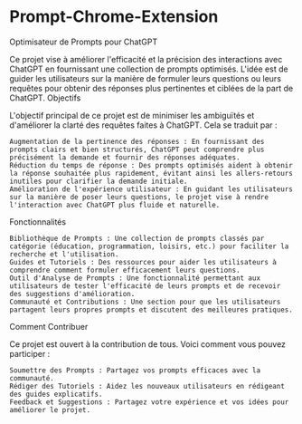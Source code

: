 # Prompt-Chrome-Extension

Optimisateur de Prompts pour ChatGPT

Ce projet vise à améliorer l'efficacité et la précision des interactions avec ChatGPT en fournissant une collection de prompts optimisés. L'idée est de guider les utilisateurs sur la manière de formuler leurs questions ou leurs requêtes pour obtenir des réponses plus pertinentes et ciblées de la part de ChatGPT.
Objectifs

L'objectif principal de ce projet est de minimiser les ambiguïtés et d'améliorer la clarté des requêtes faites à ChatGPT. Cela se traduit par :

    Augmentation de la pertinence des réponses : En fournissant des prompts clairs et bien structurés, ChatGPT peut comprendre plus précisément la demande et fournir des réponses adéquates.
    Réduction du temps de réponse : Des prompts optimisés aident à obtenir la réponse souhaitée plus rapidement, évitant ainsi les allers-retours inutiles pour clarifier la demande initiale.
    Amélioration de l'expérience utilisateur : En guidant les utilisateurs sur la manière de poser leurs questions, le projet vise à rendre l'interaction avec ChatGPT plus fluide et naturelle.

Fonctionnalités

    Bibliothèque de Prompts : Une collection de prompts classés par catégorie (éducation, programmation, loisirs, etc.) pour faciliter la recherche et l'utilisation.
    Guides et Tutoriels : Des ressources pour aider les utilisateurs à comprendre comment formuler efficacement leurs questions.
    Outil d'Analyse de Prompts : Une fonctionnalité permettant aux utilisateurs de tester l'efficacité de leurs prompts et de recevoir des suggestions d'amélioration.
    Communauté et Contributions : Une section pour que les utilisateurs partagent leurs propres prompts et discutent des meilleures pratiques.

Comment Contribuer

Ce projet est ouvert à la contribution de tous. Voici comment vous pouvez participer :

    Soumettre des Prompts : Partagez vos prompts efficaces avec la communauté.
    Rédiger des Tutoriels : Aidez les nouveaux utilisateurs en rédigeant des guides explicatifs.
    Feedback et Suggestions : Partagez votre expérience et vos idées pour améliorer le projet.